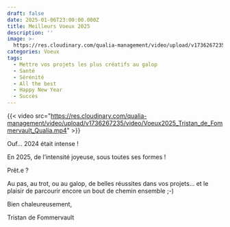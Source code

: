 ```yaml
---
draft: false
date: 2025-01-06T23:00:00.000Z
title: Meilleurs Voeux 2025
description: ''
image: >-
  https://res.cloudinary.com/qualia-management/video/upload/v1736267235/video/Voeux2025_Tristan_de_Fommervault_Qualia.mp4
categories: Voeux
tags:
  - Mettre vos projets les plus créatifs au galop
  - Santé
  - Sérénité
  - All the best
  - Happy New Year
  - Succès
---
```


{{< video src="https://res.cloudinary.com/qualia-management/video/upload/v1736267235/video/Voeux2025_Tristan_de_Fommervault_Qualia.mp4" >}}

Ouf… 2024 était intense !

En 2025, de l’intensité joyeuse, sous toutes ses formes !

Prêt.e ?

Au pas, au trot, ou au galop, de belles réussites dans vos projets… et le plaisir de parcourir encore un bout de chemin ensemble ;-)

Bien chaleureusement,

Tristan de Fommervault
